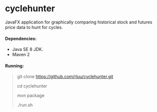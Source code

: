 cyclehunter
===========

JavaFX application for graphically comparing historical stock and futures price data to hunt for cycles.


#### Dependencies: 

- Java SE 8 JDK.
- Maven 2


#### Running: 

> git clone https://github.com/rluu/cyclehunter.git
>
> cd cyclehunter
>
> mvn package
>
> ./run.sh


